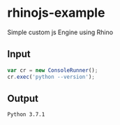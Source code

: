 # rhinojs-example
Simple custom js Engine using Rhino

## Input

```js
var cr = new ConsoleRunner();
cr.exec('python --version');
```

## Output

```
Python 3.7.1
```
